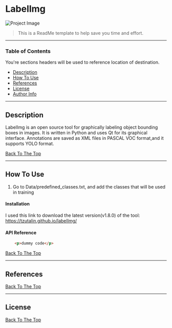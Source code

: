 # LabelImg

![Project Image](C:\Users\extra\Downloads\LabelImg)

> This is a ReadMe template to help save you time and effort.

---

### Table of Contents
You're sections headers will be used to reference location of destination.

- [Description](#description)
- [How To Use](#how-to-use)
- [References](#references)
- [License](#license)
- [Author Info](#author-info)

---

## Description

LabelImg is an open source tool for graphically labeling object bounding boxes in images. It is written in Python and uses Qt for its graphical interface.
Annotations are saved as XML files in PASCAL VOC format,and it supports YOLO format.

[Back To The Top](#read-me-template)

---

## How To Use
1) Go to Data/predefined_classes.txt, and add the classes that will be used in training


#### Installation
I used this link to download the latest version(v1.8.0) of the tool: https://tzutalin.github.io/labelImg/


#### API Reference

```html
    <p>dummy code</p>
```
[Back To The Top](#read-me-template)

---

## References
[Back To The Top](#read-me-template)

---

## License



[Back To The Top](#read-me-template)

